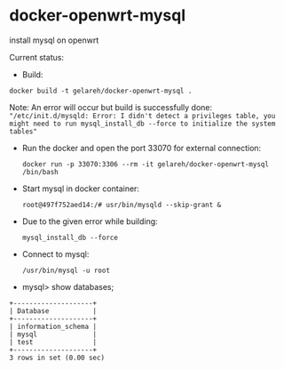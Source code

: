# docker-openwrt-mysql
install mysql on openwrt

Current status:

* Build:
   
 `docker build -t gelareh/docker-openwrt-mysql .`

 Note: An error will occur but build is successfully done:
```  "/etc/init.d/mysqld: Error: I didn't detect a privileges table, you might need to run mysql_install_db --force to initialize the system tables"```

 
* Run the docker and open the port 33070 for external connection:
  
	`docker run -p 33070:3306 --rm -it gelareh/docker-openwrt-mysql /bin/bash`

* Start mysql in docker container:

    `root@497f752aed14:/# usr/bin/mysqld --skip-grant &`

* Due to the given error while building:

	 `mysql_install_db --force`

* Connect to mysql:

	`/usr/bin/mysql -u root`

* mysql> show databases;
``` 
+--------------------+
| Database           |
+--------------------+
| information_schema |
| mysql              |
| test               |
+--------------------+
3 rows in set (0.00 sec)
``` 
